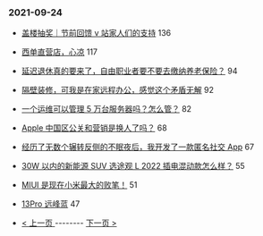 ### 2021-09-24 
- [盖楼抽奖｜节前回馈 v 站家人们的支持](https://www.v2ex.com/t/803832) 136
- [西单直营店，心凉](https://www.v2ex.com/t/803799) 117
- [延迟退休真的要来了，自由职业者要不要去缴纳养老保险？](https://www.v2ex.com/t/803800) 94
- [隔壁装修，可我是在家远程办公，感觉这个矛盾无解](https://www.v2ex.com/t/803878) 92
- [一个运维可以管理 5 万台服务器吗？怎么管？](https://www.v2ex.com/t/803912) 82
- [Apple 中国区公关和营销是换人了吗？](https://www.v2ex.com/t/803751) 68
- [经历了无数个辗转反侧的不眠夜后，我开发了一款匿名社交 App](https://www.v2ex.com/t/803825) 67
- [30W 以内的新能源 SUV 选途观 L 2022 插电混动款怎么样？](https://www.v2ex.com/t/803815) 55
- [MIUI 是现在小米最大的败笔！](https://www.v2ex.com/t/803858) 51
- [13Pro 远峰蓝](https://www.v2ex.com/t/803797) 47 

- [ < 上一页 ](https://github.com/able8/v2ex-hot-record/blob/master/2021-09-23.md) -------- [ 下一页 > ](https://github.com/able8/v2ex-hot-record/blob/master/2021-09-25.md)